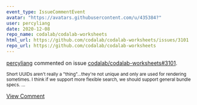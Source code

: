 ```yaml
---
event_type: IssueCommentEvent
avatar: "https://avatars.githubusercontent.com/u/435384?"
user: percyliang
date: 2020-12-08
repo_name: codalab/codalab-worksheets
html_url: https://github.com/codalab/codalab-worksheets/issues/3101
repo_url: https://github.com/codalab/codalab-worksheets
---
```


<a href='https://github.com/percyliang' target='_blank'>percyliang</a> commented on issue <a href='https://github.com/codalab/codalab-worksheets/issues/3101' target='_blank'>codalab/codalab-worksheets#3101</a>.

<small>Short UUIDs aren't really a "thing"...they're not unique and only are used for rendering sometimes.  I think if we support more flexible search, we should support general bundle specs....</small>

<a href='https://github.com/codalab/codalab-worksheets/issues/3101' target='_blank'>View Comment</a>